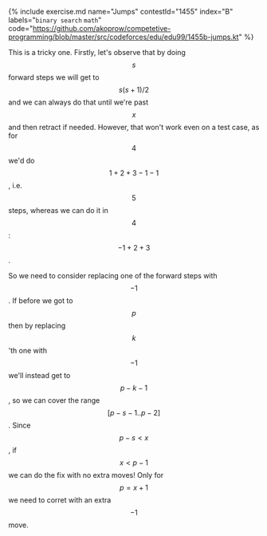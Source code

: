 {% include exercise.md name="Jumps" contestId="1455" index="B"
  labels="`binary search` `math`"
  code="https://github.com/akoprow/competetive-programming/blob/master/src/codeforces/edu/edu99/1455b-jumps.kt"
%}

This is a tricky one.  Firstly, let's observe that by doing $$s$$ forward steps we will get to $$s (s+1) / 2$$ and we can always do that until we're past $$x$$ and then retract if needed.  However, that won't work even on a test case, as for $$4$$ we'd do $$1 + 2 + 3 - 1 - 1$$, i.e. $$5$$ steps, whereas we can do it in $$4$$: $$-1 + 2 + 3$$.

So we need to consider replacing one of the forward steps with $$-1$$.  If before we got to $$p$$ then by replacing $$k$$'th one with $$-1$$ we'll instead get to $$p - k - 1$$, so we can cover the range $$[p-s-1 .. p-2]$$. Since $$p-s<x$$, if $$x < p-1$$ we can do the fix with no extra moves!  Only for $$p = x+1$$ we need to corret with an extra $$-1$$ move.

